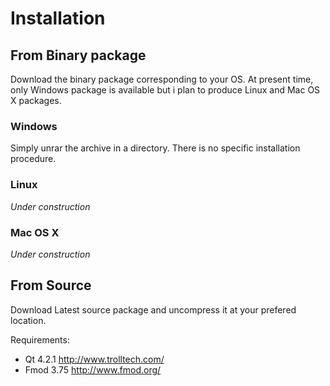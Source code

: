 # Installation #
## From Binary package ##
Download the binary package corresponding to your OS. At present time, only Windows package is available but i plan to produce Linux and Mac OS X packages.
### Windows ###
Simply unrar the archive in a directory. There is no specific installation procedure.
### Linux ###
_Under construction_
### Mac OS X ###
_Under construction_
## From Source ##
Download Latest source package and uncompress it at your prefered location.

Requirements:
  * Qt 4.2.1 http://www.trolltech.com/
  * Fmod 3.75 http://www.fmod.org/
